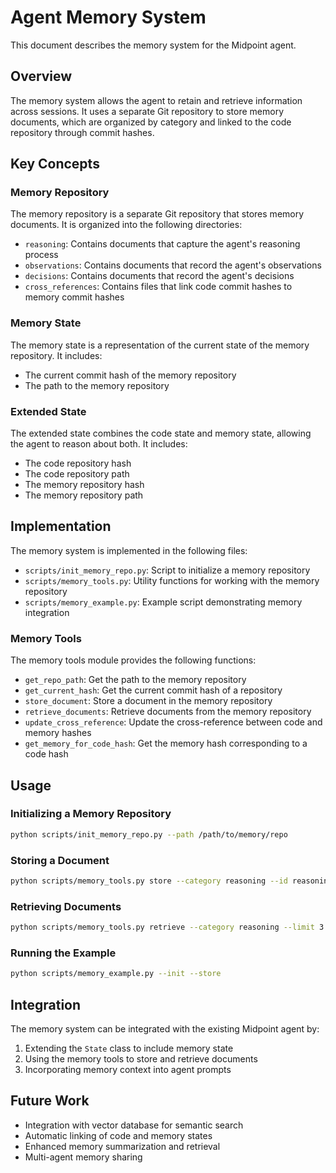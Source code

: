 # Agent Memory System

This document describes the memory system for the Midpoint agent.

## Overview

The memory system allows the agent to retain and retrieve information across sessions. It uses a separate Git repository to store memory documents, which are organized by category and linked to the code repository through commit hashes.

## Key Concepts

### Memory Repository

The memory repository is a separate Git repository that stores memory documents. It is organized into the following directories:

- `reasoning`: Contains documents that capture the agent's reasoning process
- `observations`: Contains documents that record the agent's observations
- `decisions`: Contains documents that record the agent's decisions
- `cross_references`: Contains files that link code commit hashes to memory commit hashes

### Memory State

The memory state is a representation of the current state of the memory repository. It includes:

- The current commit hash of the memory repository
- The path to the memory repository

### Extended State

The extended state combines the code state and memory state, allowing the agent to reason about both. It includes:

- The code repository hash
- The code repository path
- The memory repository hash
- The memory repository path

## Implementation

The memory system is implemented in the following files:

- `scripts/init_memory_repo.py`: Script to initialize a memory repository
- `scripts/memory_tools.py`: Utility functions for working with the memory repository
- `scripts/memory_example.py`: Example script demonstrating memory integration

### Memory Tools

The memory tools module provides the following functions:

- `get_repo_path`: Get the path to the memory repository
- `get_current_hash`: Get the current commit hash of a repository
- `store_document`: Store a document in the memory repository
- `retrieve_documents`: Retrieve documents from the memory repository
- `update_cross_reference`: Update the cross-reference between code and memory hashes
- `get_memory_for_code_hash`: Get the memory hash corresponding to a code hash

## Usage

### Initializing a Memory Repository

```bash
python scripts/init_memory_repo.py --path /path/to/memory/repo
```

### Storing a Document

```bash
python scripts/memory_tools.py store --category reasoning --id reasoning_1 --content "This is my reasoning" --code-hash abcdef1234567890
```

### Retrieving Documents

```bash
python scripts/memory_tools.py retrieve --category reasoning --limit 3
```

### Running the Example

```bash
python scripts/memory_example.py --init --store
```

## Integration

The memory system can be integrated with the existing Midpoint agent by:

1. Extending the `State` class to include memory state
2. Using the memory tools to store and retrieve documents
3. Incorporating memory context into agent prompts

## Future Work

- Integration with vector database for semantic search
- Automatic linking of code and memory states
- Enhanced memory summarization and retrieval
- Multi-agent memory sharing 